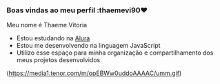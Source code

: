 ### Boas vindas ao meu perfil :thaemevi90❤️

Meu nome é Thaeme Vitoria

- Estou estudando na [Alura](https://www.alura.com.br)
- Estou me desenvolvendo na linguagem JavaScript
- Utilizo esse espaço para minha organização e compartilhamento dos meus projetos desenvolvidos

(https://media1.tenor.com/m/opEBWw0uddoAAAAC/umm.gif)

